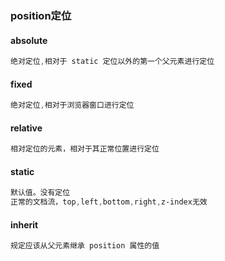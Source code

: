 ###  position定位

#### absolute

```css
绝对定位,相对于 static 定位以外的第一个父元素进行定位
```

#### fixed

```css
绝对定位,相对于浏览器窗口进行定位
```

#### relative

```css
相对定位的元素，相对于其正常位置进行定位
```

#### static

```css
默认值。没有定位
正常的文档流，top,left,bottom,right,z-index无效
```

#### inherit

```css
规定应该从父元素继承 position 属性的值
```


